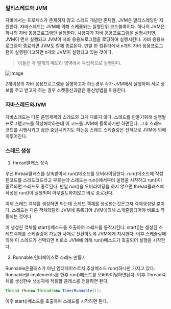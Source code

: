 ### 멀티스레드와 JVM
자바에서는 프로세스가 존재하지 않고 스레드 개념만 존재혐, JVM은 멀티스레딩만 지원한다.
자바스레드는 JVM에 의해 스케쥴되는 실행단위 코드블록이다.
하나의 JVM은 하나의 자바 응용프로그램만 실행한다. 사용자가 자바 응용프로그램을 실행시키면, JVM이 먼저 실행되고
JVM이 자바 응용프로그램을 로딩하여 실행시킨다. 자바 응용프로그램이 종료되면 JVM도 함께 종료된다.
만일 한 컴퓨터에서 n개의 자바 응용프로그램이 실행된다고하면 n개의 JVM이 실행되고 있는 것이다.
> 이들은 각 별개의 메모리 영역에서 독립적으로 실행된다.

![image](https://user-images.githubusercontent.com/80390524/131290673-fc9470e5-4f52-4351-93ea-f50e06ad54f8.png)

2개이상의 자바 응용프로그램을 실행하고자 하는경우 각가 JVM에서 실행하며 서로 정보를 주고 받고자 하는 경우
소켓통신과같은 통신방법을 이용한다.


### 자바스레드와JVM
자바스레드는 다른 운영체제의 스레드와 크게 다르지 않다.
스레드를 만들기위해 실행될 프로그램코드를 작성해야하는데 이 코드를 JVM에 등록하기만 하면된다.
그후 스레드 코드를 시행시키고 잠깐 중단시키기도 하는등 스레드 스케쥴링은 전적으로 JVM에 의해 이루어진다.




### 스레드 생성

1) thread클래스 상속

우선 thread클래스를 상속받아서 run()메소드를 오버라이딩한다.
run()메소드에 작성된코드를 스레드코드라고 부르는데 스레드는 run()에서부터 실행을 시작하고 run()이 종료되면 스레드도 종료된다.
만일 run()을 오버라이딩을 하지 않으면 thread클래스에 작성된 run()이 실행되며 아무일도하지않고 바로 종료된다.

이제 스레드 객체를 생성하면 되는데 스레드 객체를 생성한는것은그저 객체생성일 뿐이다.
스레드는 다른 객체와달리 JVM에 등록되어 JVM에의해 스케쥴링되어야 비로소 작동되는 것이다.



이 생성한 객체를 start()메소드를 호출하여 스레드를 동작시킨다.
start()는 생성된 스레드객체를 스케쥴링이 가능한 사애로 전환하도록 JVM에게 지시한다. 이후 스케쥴링에 의해
이 스레드가 선택되면 비로소 JVM에 의해 run()메소드가 호출되어 실행을 시작한다.



2) Runnable 인터페이스로 스레드 만들기

Runnable은클래스가 아닌 인터페이스로서 추상메소드 run()하나만 가지고 있다.
Runnable을 implements를 한후 run()메소드를 오버라이딩하면된다.
이후 Thread객체를 생성한수 생성자에 적용할 클래스를 전달하면 된다.
```java
Thread th=new Thread(new TimerRunnable());
```
이후 start()메소드를 호출하여 스레드를 시작하면 된다.
